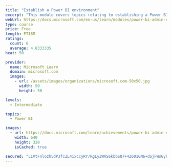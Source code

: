 ```yaml
---
title: "Establish a Power BI environment"
excerpt: "This module covers topics relating to establishing a Power BI environment within Office 365 containers."
webUrl: https://docs.microsoft.com/en-us/learn/modules/power-bi-admin-environment/
type: course
price: Free
length: PT18M
ratings:
  count: 6
  average: 4.8333335
heat: 50

provider:
  name: Microsoft Learn
  domain: microsoft.com
  images:
    - url: /assets/images/organizations/microsoft.com-50x50.jpg
      width: 50
      height: 50

levels:
  - Intermediate

topics:
  - Power BI

images:
  - url: https://docs.microsoft.com/learn/achievements/power-bi-admin-environment-social.png
    width: 640
    height: 320
    isCached: true

secured: "L1VtFnlozh5dPJfcZL4ixccyRY/RgLyZWAS6kbbSQ7+4Z601GN6+dSjFWsGyhErU9rvVbBNCRvy1+haS6F+VMKW4fu2RgAU7VjEF7HYMaZsPi/Y0sGAAWXUdrnzoGIKNqXYuNCRt5rIK7+5O8XoYwKGEePuEaAKkby5dWOeDjPwdnJqfjd8c8MX053O+VqLcm5E3LTQkYs5lq/uwWcObQHnuyhuTIwGdHW8ObnJlyzkabEU1+xLV7FY1eGBfaEZwhKvDV0MDo3loSZGTnEYRKdh86lXarD8tROLqZATYZRz3PbPVFS3IbVYAnGEEJXI2fuN1q5sQ2D5A2Yg2PV27bu5PacZNacaQLZmZqaENnnNSgL7xbPa4Da5dajuz/q6NfRAgNRksCvsMzTZCwMtsEg==;22f8AK+1/diz94QljlB2Vw=="
---
```


